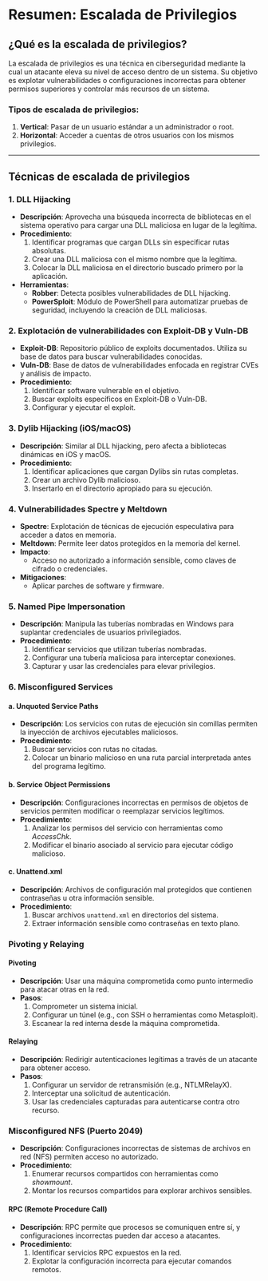 # Resumen: Escalada de Privilegios

## ¿Qué es la escalada de privilegios?
La escalada de privilegios es una técnica en ciberseguridad mediante la cual un atacante eleva su nivel de acceso dentro de un sistema. Su objetivo es explotar vulnerabilidades o configuraciones incorrectas para obtener permisos superiores y controlar más recursos de un sistema.  
### Tipos de escalada de privilegios:
1. **Vertical**: Pasar de un usuario estándar a un administrador o root.
2. **Horizontal**: Acceder a cuentas de otros usuarios con los mismos privilegios.

---

## Técnicas de escalada de privilegios

### 1. **DLL Hijacking**
- **Descripción**: Aprovecha una búsqueda incorrecta de bibliotecas en el sistema operativo para cargar una DLL maliciosa en lugar de la legítima.
- **Procedimiento**:
  1. Identificar programas que cargan DLLs sin especificar rutas absolutas.
  2. Crear una DLL maliciosa con el mismo nombre que la legítima.
  3. Colocar la DLL maliciosa en el directorio buscado primero por la aplicación.
- **Herramientas**:
  - **Robber**: Detecta posibles vulnerabilidades de DLL hijacking.
  - **PowerSploit**: Módulo de PowerShell para automatizar pruebas de seguridad, incluyendo la creación de DLL maliciosas.

### 2. **Explotación de vulnerabilidades con Exploit-DB y Vuln-DB**
- **Exploit-DB**: Repositorio público de exploits documentados. Utiliza su base de datos para buscar vulnerabilidades conocidas.
- **Vuln-DB**: Base de datos de vulnerabilidades enfocada en registrar CVEs y análisis de impacto.
- **Procedimiento**:
  1. Identificar software vulnerable en el objetivo.
  2. Buscar exploits específicos en Exploit-DB o Vuln-DB.
  3. Configurar y ejecutar el exploit.

### 3. **Dylib Hijacking (iOS/macOS)**
- **Descripción**: Similar al DLL hijacking, pero afecta a bibliotecas dinámicas en iOS y macOS.
- **Procedimiento**:
  1. Identificar aplicaciones que cargan Dylibs sin rutas completas.
  2. Crear un archivo Dylib malicioso.
  3. Insertarlo en el directorio apropiado para su ejecución.

### 4. **Vulnerabilidades Spectre y Meltdown**
- **Spectre**: Explotación de técnicas de ejecución especulativa para acceder a datos en memoria.
- **Meltdown**: Permite leer datos protegidos en la memoria del kernel.
- **Impacto**:
  - Acceso no autorizado a información sensible, como claves de cifrado o credenciales.
- **Mitigaciones**:
  - Aplicar parches de software y firmware.

### 5. **Named Pipe Impersonation**
- **Descripción**: Manipula las tuberías nombradas en Windows para suplantar credenciales de usuarios privilegiados.
- **Procedimiento**:
  1. Identificar servicios que utilizan tuberías nombradas.
  2. Configurar una tubería maliciosa para interceptar conexiones.
  3. Capturar y usar las credenciales para elevar privilegios.

### 6. **Misconfigured Services**
#### a. **Unquoted Service Paths**
- **Descripción**: Los servicios con rutas de ejecución sin comillas permiten la inyección de archivos ejecutables maliciosos.
- **Procedimiento**:
  1. Buscar servicios con rutas no citadas.
  2. Colocar un binario malicioso en una ruta parcial interpretada antes del programa legítimo.
  
#### b. **Service Object Permissions**
- **Descripción**: Configuraciones incorrectas en permisos de objetos de servicios permiten modificar o reemplazar servicios legítimos.
- **Procedimiento**:
  1. Analizar los permisos del servicio con herramientas como *AccessChk*.
  2. Modificar el binario asociado al servicio para ejecutar código malicioso.

#### c. **Unattend.xml**
- **Descripción**: Archivos de configuración mal protegidos que contienen contraseñas u otra información sensible.
- **Procedimiento**:
  1. Buscar archivos `unattend.xml` en directorios del sistema.
  2. Extraer información sensible como contraseñas en texto plano.

### Pivoting y Relaying
#### **Pivoting**
- **Descripción**: Usar una máquina comprometida como punto intermedio para atacar otras en la red.
- **Pasos**:
  1. Comprometer un sistema inicial.
  2. Configurar un túnel (e.g., con SSH o herramientas como Metasploit).
  3. Escanear la red interna desde la máquina comprometida.

#### **Relaying**
- **Descripción**: Redirigir autenticaciones legítimas a través de un atacante para obtener acceso.
- **Pasos**:
  1. Configurar un servidor de retransmisión (e.g., NTLMRelayX).
  2. Interceptar una solicitud de autenticación.
  3. Usar las credenciales capturadas para autenticarse contra otro recurso.

### Misconfigured NFS (Puerto 2049)
- **Descripción**: Configuraciones incorrectas de sistemas de archivos en red (NFS) permiten acceso no autorizado.
- **Procedimiento**:
  1. Enumerar recursos compartidos con herramientas como *showmount*.
  2. Montar los recursos compartidos para explorar archivos sensibles.

#### RPC (Remote Procedure Call)
- **Descripción**: RPC permite que procesos se comuniquen entre sí, y configuraciones incorrectas pueden dar acceso a atacantes.
- **Procedimiento**:
  1. Identificar servicios RPC expuestos en la red.
  2. Explotar la configuración incorrecta para ejecutar comandos remotos.
